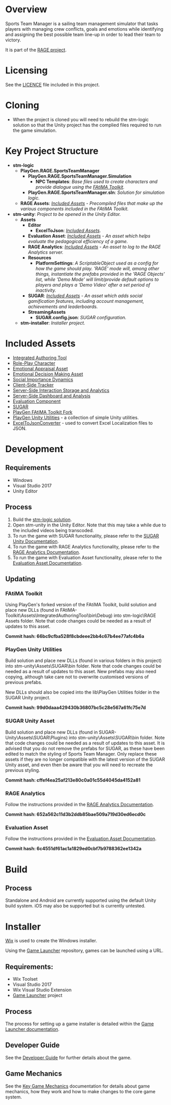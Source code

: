 # Overview
Sports Team Manager is a sailing team management simulator that tasks players with managing crew conflicts, goals and emotions while identifying and assigning the best possible team line-up in order to lead their team to victory.

It is part of the [RAGE project](http://rageproject.eu/).

# Licensing
See the [LICENCE](LICENCE.md) file included in this project.

# Cloning
- When the project is cloned you will need to rebuild the stm-logic solution so that the Unity project has the complied files required to run the game simulation.

# Key Project Structure
- **stm-logic**
  - **PlayGen.RAGE.SportsTeamManager**
    - **PlayGen.RAGE.SportsTeamManager.Simulation**
      - **NPC Templates**: *Base files used to create characters and provide dialogue using the [FAtiMA Toolkit](https://gitlab.com/playgen/FAtiMA-Toolkit).*
    - **PlayGen.RAGE.SportsTeamManager.sln**: *Solution for simulation logic.*  
  - **RAGE Assets**: *[Included Assets](#included-assets) - Precompiled files that make up the various components included in the FAtiMA Toolkit.*      
- **stm-unity**: *Project to be opened in the Unity Editor.*
  - **Assets**
    - **Editor**
      - **ExcelToJson**: *[Included Assets](#included-assets)*.
    - **Evaluation Asset**: *[Included Assets](#included-assets) - An asset which helps evaluate the pedagogical efficiency of a game.*    
    - **RAGE Analytics**: *[Included Assets](#included-assets) - An asset to log to the RAGE Analytics server.*  
    - **Resources**
      - **PlatformSettings**: *A ScriptableObject used as a config for how the game should play. 'RAGE' mode will, among other things, instantiate the prefabs provided in the 'RAGE Objects' list, while 'Demo Mode' will limit/provide default options to players and plays a 'Demo Video' after a set period of inactivity.*
    - **SUGAR**: *[Included Assets](#included-assets) - An asset which adds social gamification features, including account management, achievements and leaderboards.*
    - **StreamingAssets**
      - **SUGAR.config.json**: *SUGAR configuration.*
  - **stm-installer**: *Installer project.*  

# Included Assets
- [Integrated Authoring Tool](https://gamecomponents.eu/content/201)
- [Role-Play Character](https://www.gamecomponents.eu/content/196)
- [Emotional Appraisal Asset](https://www.gamecomponents.eu/content/224)
- [Emotional Decision Making Asset](https://www.gamecomponents.eu/content/218)
- [Social Importance Dynamics](https://www.gamecomponents.eu/content/207)
- [Client-Side Tracker](https://gamecomponents.eu/content/232)
- [Server-Side Interaction Storage and Analytics](https://www.gamecomponents.eu/content/220)
- [Server-Side Dashboard and Analysis](https://www.gamecomponents.eu/content/195)
- [Evaluation Component](https://gamecomponents.eu/content/338)
- [SUGAR](https://gamecomponents.eu/content/200)
- [PlayGen FAtiMA Toolkit Fork](https://gitlab.com/playgen/FAtiMA-Toolkit)
- [PlayGen Unity Utilities](https://github.com/playgen/unity-utilities) - a collection of simple Unity utilities.
- [ExcelToJsonConverter](https://github.com/Benzino/ExcelToJsonConverter) - used to convert Excel Localization files to JSON.

# Development
## Requirements
- Windows
- Visual Studio 2017
- Unity Editor

## Process
1. Build the [stm-logic solution](stm-logic/PlayGen.RAGE.SportsTeamManager/PlayGen.RAGE.SportsTeamManager.sln).
2. Open stm-unity in the Unity Editor. Note that this may take a while due to the included videos being transcoded.
3. To run the game with SUGAR functionality, please refer to the [SUGAR Unity Documentation](http://api.sugarengine.org/v1/unity-client/tutorials/index.html).
4. To run the game with RAGE Analytics functionality, please refer to the [RAGE Analytics Documentation](stm-unity/Assets/RAGE%20Analytics/ReadMe.md).
5. To run the game with Evaluation Asset functionality, please refer to the [Evaluation Asset Documentation](stm-unity/Assets/Evaluation%20Asset/ReadMe.md).

## Updating
### FAtiMA Toolkit 
Using PlayGen's forked version of the FAtiMA Toolkit, build solution and place new DLLs (found in FAtiMA-Toolkit\Assets\IntegratedAuthoringTool\bin\Debug) into stm-logic\RAGE Assets folder. Note that code changes could be needed as a result of updates to this asset.

**Commit hash: 66bc9cfba528f8cbdeee2bb4c67b4ee77afc4b6a**

### PlayGen Unity Utilities 
Build solution and place new DLLs (found in various folders in this project) into stm-unity\Assets\SUGAR\bin folder. Note that code changes could be needed as a result of updates to this asset. New prefabs may also need copying, although take care not to overwrite customised versions of previous prefabs.  

New DLLs should also be copied into the lib\PlayGen Utilities folder in the SUGAR Unity project.

**Commit hash: 99d0daaa429430b36807bc5c28e567a61fc75e7d**

### SUGAR Unity Asset
Build solution and place new DLLs (found in SUGAR-Unity\Assets\SUGAR\Plugins) into stm-unity\Assets\SUGAR\bin folder. Note that code changes could be needed as a result of updates to this asset. It is advised that you do not remove the prefabs for SUGAR, as these have been edited to match the styling of Sports Team Manager. Only replace these assets if they are no longer compatible with the latest version of the SUGAR Unity asset, and even then be aware that you will need to recreate the previous styling.

**Commit hash: cffef4ea25af213e80c0a01c55d4045da4152a81**

### RAGE Analytics
Follow the instructions provided in the [RAGE Analytics Documentation](stm-unity/Assets/RAGE%20Analytics/ReadMe.md).

**Commit hash: 652a562c11d3b2ddb85bae509a719d30ed6ecd0c**

### Evaluation Asset
Follow the instructions provided in the [Evaluation Asset Documentation](stm-unity/Assets/Evaluation%20Asset/ReadMe.md).

**Commit hash: 6c4551df61ac1a1829ed0cbf7b9788362ee1342a**

# Build
## Process
Standalone and Android are currently supported using the default Unity build system. iOS may also be supported but is currently untested.

# Installer
[Wix](http://wixtoolset.org/) is used to create the Windows installer.

Using the [Game Launcher](https://gitlab.com/playgen/game-launcher) repository, games can be launched using a URL.

## Requirements:
- Wix Toolset
- Visual Studio 2017
- Wix Visual Studio Extension
- [Game Launcher](https://gitlab.com/playgen/game-launcher) project

## Process
The process for setting up a game installer is detailed within the [Game Launcher documentation](https://gitlab.com/playgen/game-launcher/blob/master/ReadMe.md#game-installer).

## Developer Guide
See the [Developer Guide](DeveloperGuide.md) for further details about the game.

## Game Mechanics
See the [Key Game Mechanics](GameMechanics.md) documentation for details about game mechanics, how they work and how to make changes to the core game system. 